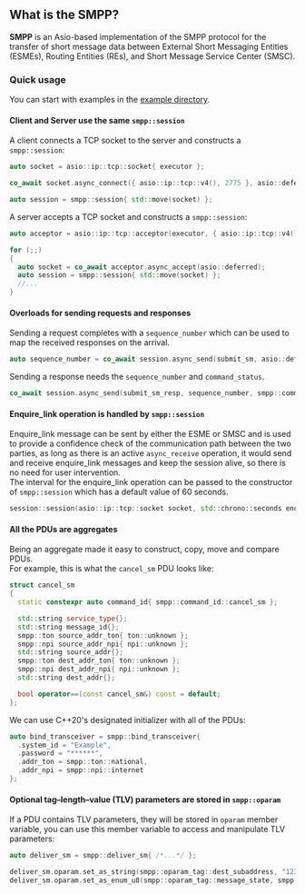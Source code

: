 ## What is the SMPP?

**SMPP** is an Asio-based implementation of the SMPP protocol for the transfer of short message data between External Short Messaging Entities (ESMEs), Routing Entities (REs), and Short Message Service Center (SMSC).

### Quick usage

You can start with examples in the [example directory](example).

#### Client and Server use the same `smpp::session`
A client connects a TCP socket to the server and constructs a `smpp::session`:
```C++
auto socket = asio::ip::tcp::socket{ executor };

co_await socket.async_connect({ asio::ip::tcp::v4(), 2775 }, asio::deferred);

auto session = smpp::session{ std::move(socket) };
```

A server accepts a TCP socket and constructs a `smpp::session`:
```C++
auto acceptor = asio::ip::tcp::acceptor(executor, { asio::ip::tcp::v4(), 2775 });

for (;;)
{
  auto socket = co_await acceptor.async_accept(asio::deferred);
  auto session = smpp::session{ std::move(socket) };
  //...
}
```

#### Overloads for sending requests and responses
Sending a request completes with a `sequence_number` which can be used to map the received responses on the arrival.
```C++
auto sequence_number = co_await session.async_send(submit_sm, asio::deferred);
```

Sending a response needs the `sequence_number` and `command_status`.
```C++
co_await session.async_send(submit_sm_resp, sequence_number, smpp::command_status::rok, asio::deferred);
```

#### Enquire_link operation is handled by `smpp::session`
Enquire_link message can be sent by either the ESME or SMSC and is used to provide a confidence check of the communication path between the two parties, as long as there is an active `async_receive` operation, it would send and receive enquire_link messages and keep the session alive, so there is no need for user intervention.   
The interval for the enquire_link operation can be passed to the constructor of `smpp::session` which has a default value of 60 seconds.
```C++
session::session(asio::ip::tcp::socket socket, std::chrono::seconds enquire_link_interval = std::chrono::seconds{ 60 })
```

#### All the PDUs are aggregates
Being an aggregate made it easy to construct, copy, move and compare PDUs.  
For example, this is what the `cancel_sm` PDU looks like:
```C++
struct cancel_sm
{
  static constexpr auto command_id{ smpp::command_id::cancel_sm };

  std::string service_type{};
  std::string message_id{};
  smpp::ton source_addr_ton{ ton::unknown };
  smpp::npi source_addr_npi{ npi::unknown };
  std::string source_addr{};
  smpp::ton dest_addr_ton{ ton::unknown };
  smpp::npi dest_addr_npi{ npi::unknown };
  std::string dest_addr{};

  bool operator==(const cancel_sm&) const = default;
};
```

We can use C++20's designated initializer with all of the PDUs:
```C++
auto bind_transceiver = smpp::bind_transceiver{
  .system_id = "Example",
  .password = "******",
  .addr_ton = smpp::ton::national,
  .addr_npi = smpp::npi::internet
};
```

#### Optional tag–length–value (TLV) parameters are stored in `smpp::oparam`
If a PDU contains TLV parameters, they will be stored in `oparam` member variable, you can use this member variable to access and manipulate TLV parameters:
```C++
auto deliver_sm = smpp::deliver_sm{ /*...*/ };

deliver_sm.oparam.set_as_string(smpp::oparam_tag::dest_subaddress, "123456789");
deliver_sm.oparam.set_as_enum_u8(smpp::oparam_tag::message_state, smpp::message_state::expired);
```
